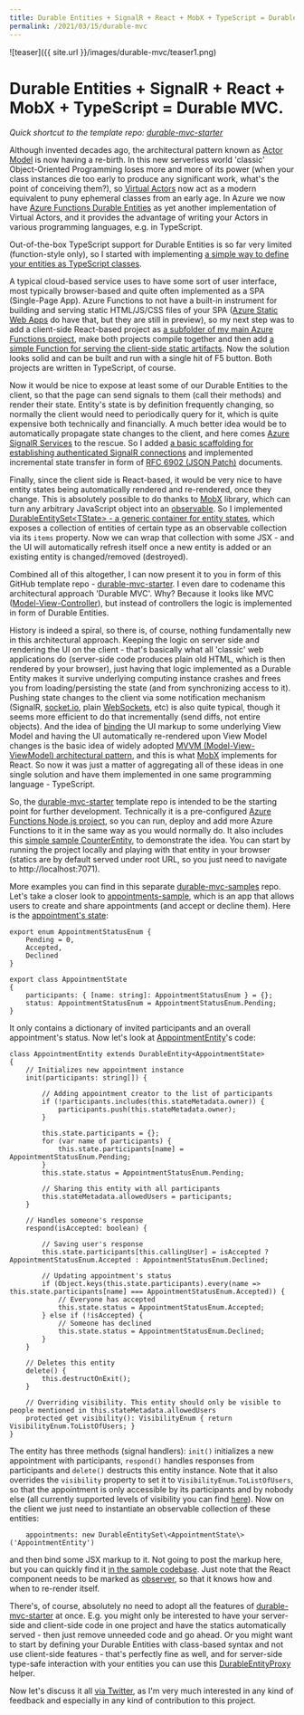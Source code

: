 ```yaml
---
title: Durable Entities + SignalR + React + MobX + TypeScript = Durable MVC
permalink: /2021/03/15/durable-mvc
---
```

![teaser]({{ site.url }}/images/durable-mvc/teaser1.png)
# Durable Entities + SignalR + React + MobX + TypeScript = Durable MVC.



*Quick shortcut to the template repo: [durable-mvc-starter](https://github.com/scale-tone/durable-mvc-starter)*

Although invented decades ago, the architectural pattern known as [Actor Model](https://en.wikipedia.org/wiki/Actor_model) is now having a re-birth. In this new serverless world 'classic' Object-Oriented Programming loses more and more of its power (when your class instances die too early to produce any significant work, what's the point of conceiving them?), so [Virtual Actors](https://www.microsoft.com/en-us/research/publication/orleans-distributed-virtual-actors-for-programmability-and-scalability/) now act as a modern equivalent to puny ephemeral classes from an early age. In Azure we now have [Azure Functions Durable Entities](https://docs.microsoft.com/en-us/azure/azure-functions/durable/durable-functions-entities?tabs=javascript) as yet another implementation of Virtual Actors, and it provides the advantage of writing your Actors in various programming languages, e.g. in TypeScript.

Out-of-the-box TypeScript support for Durable Entities is so far very limited (function-style only), so I started with implementing [a simple way to define your entities as TypeScript classes](https://github.com/scale-tone/durable-mvc-starter/blob/main/common/DurableEntity.ts).

A typical cloud-based service uses to have some sort of user interface, most typically browser-based and quite often implemented as a SPA (Single-Page App). Azure Functions to not have a built-in instrument for building and serving static HTML/JS/CSS files of your SPA ([Azure Static Web Apps](https://docs.microsoft.com/en-us/azure/static-web-apps/overview) do have that, but they are still in preview), so my next step was to add a client-side React-based project as [a subfolder of my main Azure Functions project](https://github.com/scale-tone/durable-mvc-starter/tree/main/ui), make both projects compile together and then add [a simple Function for serving the client-side static artifacts](https://github.com/scale-tone/durable-mvc-starter/blob/main/serve-statics/index.ts). Now the solution looks solid and can be built and run with a single hit of F5 button. Both projects are written in TypeScript, of course.

Now it would be nice to expose at least some of our Durable Entities to the client, so that the page can send signals to them (call their methods) and render their state. Entity's state is by definition frequently changing, so normally the client would need to periodically query for it, which is quite expensive both technically and financially. A much better idea would be to automatically propagate state changes to the client, and here comes [Azure SignalR Services](https://docs.microsoft.com/en-us/azure/azure-signalr/signalr-overview) to the rescue. So I added [a basic scaffolding for establishing authenticated SignalR connections](https://github.com/scale-tone/durable-mvc-starter/blob/main/negotiate-signalr/index.ts) and implemented incremental state transfer in form of [RFC 6902 (JSON Patch)](https://tools.ietf.org/html/rfc6902) documents.

Finally, since the client side is React-based, it would be very nice to have entity states being automatically rendered and re-rendered, once they change. This is absolutely possible to do thanks to [MobX](https://mobx.js.org/the-gist-of-mobx.html) library, which can turn any arbitrary JavaScript object into an [observable](https://mobx.js.org/observable-state.html). So I implemented [DurableEntitySet\<TState\> - a generic container for entity states](https://github.com/scale-tone/durable-mvc-starter/blob/main/ui/src/common/DurableEntitySet.ts), which exposes a collection of entities of certain type as an observable collection via its `items` property. Now we can wrap that collection with some JSX - and the UI will automatically refresh itself once a new entity is added or an existing entity is changed/removed (destroyed).

Combined all of this altogether, I can now present it to you in form of this GitHub template repo - [durable-mvc-starter](https://github.com/scale-tone/durable-mvc-starter). I even dare to codename this architectural approach 'Durable MVC'. Why? Because it looks like MVC ([Model-View-Controller](https://en.wikipedia.org/wiki/Model%E2%80%93view%E2%80%93controller)), but instead of controllers the logic is implemented in form of Durable Entities.

History is indeed a spiral, so there is, of course, nothing fundamentally new in this architectural approach. Keeping the logic on server side and rendering the UI on the client - that's basically what all 'classic' web applications do (server-side code produces plain old HTML, which is then rendered by your browser), just having that logic implemented as a Durable Entity makes it survive underlying computing instance crashes and frees you from loading/persisting the state (and from synchronizing access to it). Pushing state changes to the client via some notification mechanism (SignalR, [socket.io](https://socket.io), plain [WebSockets](https://developer.mozilla.org/en-US/docs/Web/API/WebSockets_API), etc) is also quite typical, though it seems more efficient to do that incrementally (send diffs, not entire objects). And the idea of [binding](https://docs.microsoft.com/en-us/windows/uwp/data-binding/data-binding-and-mvvm) the UI markup to some underlying View Model and having the UI automatically re-rendered upon View Model changes is the basic idea of widely adopted [MVVM (Model-View-ViewModel) architectural pattern](https://en.wikipedia.org/wiki/Model%E2%80%93view%E2%80%93viewmodel), and this is what [MobX](https://mobx.js.org/the-gist-of-mobx.html) implements for React. So now it was just a matter of aggregating all of these ideas in one single solution and have them implemented in one same programming language - TypeScript.

So, the [durable-mvc-starter](https://github.com/scale-tone/durable-mvc-starter) template repo is intended to be the starting point for further development. Technically it is a pre-configured [Azure Functions Node.js project](https://docs.microsoft.com/en-us/azure/azure-functions/functions-reference-node?tabs=v2#typescript), so you can run, deploy and add more Azure Functions to it in the same way as you would normally do. It also includes this [simple sample CounterEntity](https://github.com/scale-tone/durable-mvc-starter/blob/main/CounterEntity/index.ts), to demonstrate the idea. You can start by running the project locally and playing with that entity in your browser (statics are by default served under root URL, so you just need to navigate to http://localhost:7071).

More examples you can find in this separate [durable-mvc-samples](https://github.com/scale-tone/durable-mvc-samples) repo. Let's take a closer look to [appointments-sample](https://github.com/scale-tone/durable-mvc-samples/tree/main/appointments-sample), which is an app that allows users to create and share appointments (and accept or decline them). Here is the [appointment's state](https://github.com/scale-tone/durable-mvc-samples/blob/main/appointments-sample/ui/src/shared/AppointmentState.ts):
```
export enum AppointmentStatusEnum {
    Pending = 0,
    Accepted,
    Declined
}

export class AppointmentState
{
    participants: { [name: string]: AppointmentStatusEnum } = {};
    status: AppointmentStatusEnum = AppointmentStatusEnum.Pending;
}
```
It only contains a dictionary of invited participants and an overall appointment's status. 
Now let's look at [AppointmentEntity](https://github.com/scale-tone/durable-mvc-samples/blob/main/appointments-sample/AppointmentEntity/index.ts)'s code:
```
class AppointmentEntity extends DurableEntity<AppointmentState>
{
    // Initializes new appointment instance
    init(participants: string[]) {

        // Adding appointment creator to the list of participants
        if (!participants.includes(this.stateMetadata.owner)) {
            participants.push(this.stateMetadata.owner);
        }

        this.state.participants = {};
        for (var name of participants) {
            this.state.participants[name] = AppointmentStatusEnum.Pending;
        }
        this.state.status = AppointmentStatusEnum.Pending;

        // Sharing this entity with all participants
        this.stateMetadata.allowedUsers = participants;
    }

    // Handles someone's response
    respond(isAccepted: boolean) {

        // Saving user's response
        this.state.participants[this.callingUser] = isAccepted ? AppointmentStatusEnum.Accepted : AppointmentStatusEnum.Declined;

        // Updating appointment's status
        if (Object.keys(this.state.participants).every(name => this.state.participants[name] === AppointmentStatusEnum.Accepted)) {
            // Everyone has accepted
            this.state.status = AppointmentStatusEnum.Accepted;
        } else if (!isAccepted) {
            // Someone has declined
            this.state.status = AppointmentStatusEnum.Declined;
        }
    }

    // Deletes this entity
    delete() {
        this.destructOnExit();
    }

    // Overriding visibility. This entity should only be visible to people mentioned in this.stateMetadata.allowedUsers
    protected get visibility(): VisibilityEnum { return VisibilityEnum.ToListOfUsers; }
}
```
The entity has three methods (signal handlers): `init()` initializes a new appointment with participants, `respond()` handles responses from participants and `delete()` destructs this entity instance. Note that it also overrides the `visibility` property to set it to `VisibilityEnum.ToListOfUsers`, so that the appointment is only accessible by its participants and by nobody else (all currently supported levels of visibility you can find [here](https://github.com/scale-tone/durable-mvc-starter/blob/main/common/DurableEntity.ts#L11)).
Now on the client we just need to instantiate an observable collection of these entities:
```
    appointments: new DurableEntitySet\<AppointmentState\>('AppointmentEntity')
```
and then bind some JSX markup to it. Not going to post the markup here, but you can quickly find it [in the sample codebase](https://github.com/scale-tone/durable-mvc-samples/blob/main/appointments-sample/ui/src/App.tsx#L48). Just note that the React component needs to be marked as [observer](https://mobx.js.org/react-integration.html), so that it knows how and when to re-render itself.

There's, of course, absolutely no need to adopt all the features of [durable-mvc-starter](https://github.com/scale-tone/durable-mvc-starter) at once. E.g. you might only be interested to have your server-side and client-side code in one project and have the statics automatically served - then just remove unneeded code and go ahead. Or you might want to start by defining your Durable Entities with class-based syntax and not use client-side features - that's perfectly fine as well, and for server-side type-safe interaction with your entities you can use this [DurableEntityProxy<TEntity>](https://github.com/scale-tone/durable-mvc-starter/blob/main/common/DurableEntityProxy.ts) helper.

Now let's discuss it all [via Twitter](https://twitter.com/tino_scale_tone), as I'm very much interested in any kind of feedback and especially in any kind of contribution to this project.